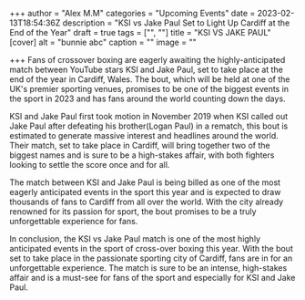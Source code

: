 +++
author = "Alex M.M"
categories = "Upcoming Events"
date = 2023-02-13T18:54:36Z
description = "KSI vs Jake Paul Set to Light Up Cardiff at the End of the Year"
draft = true
tags = ["", ""]
title = "KSI VS JAKE PAUL"
[cover]
alt = "bunnie abc"
caption = ""
image = ""

+++
Fans of crossover boxing are eagerly awaiting the highly-anticipated match between YouTube stars KSI and Jake Paul, set to take place at the end of the year in Cardiff, Wales. The bout, which will be held at one of the UK's premier sporting venues, promises to be one of the biggest events in the sport in 2023 and has fans around the world counting down the days.

KSI and Jake Paul first took motion in November 2019 when KSI called out Jake Paul after defeating his brother(Logan Paul) in a rematch, this bout is estimated to generate massive interest and headlines around the world. Their match, set to take place in Cardiff, will bring together two of the biggest names and is sure to be a high-stakes affair, with both fighters looking to settle the score once and for all.

The match between KSI and Jake Paul is being billed as one of the most eagerly anticipated events in the sport this year and is expected to draw thousands of fans to Cardiff from all over the world. With the city already renowned for its passion for sport, the bout promises to be a truly unforgettable experience for fans.

In conclusion, the KSI vs Jake Paul match is one of the most highly anticipated events in the sport of cross-over boxing this year. With the bout set to take place in the passionate sporting city of Cardiff, fans are in for an unforgettable experience. The match is sure to be an intense, high-stakes affair and is a must-see for fans of the sport and especially for KSI and Jake Paul.
